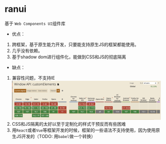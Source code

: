 # ranui 

基于 `Web Components UI`组件库

- 优点：

1. 跨框架，基于原生能力开发，只要能支持原生JS的框架都能使用。
2. 几乎没有依赖。
3. 基于shadow dom进行组件化，能做到CSS和JS的彻底隔离

- 缺点：

1. 兼容性问题，不支持IE
![](../assets//docs//customElements.png)
2. CSS和JS隔离的太好以至于定制化的样式干预反而有些困难
3. 用`React`或者`Vue`等框架开发的时候，框架的一些语法不支持使用，因为使用原生JS开发的（TODO: 用`babel`做一个转换）



